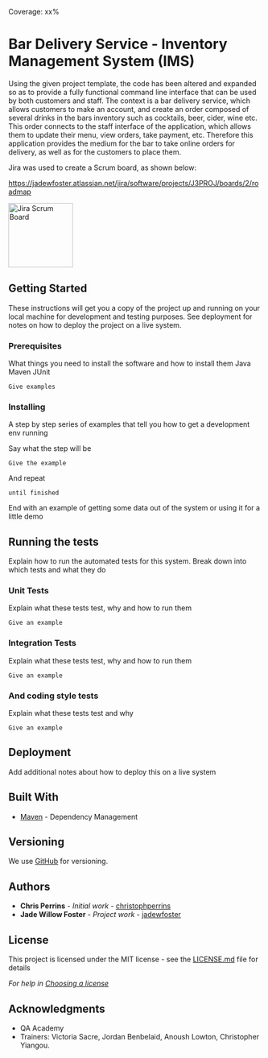 Coverage: xx%
# Bar Delivery Service - Inventory Management System (IMS)

Using the given project template, the code has been altered and expanded so as to provide a fully functional command line interface that can be used by both customers and staff. The context is a bar delivery service, which allows customers to make an account, and create an order composed of several drinks in the bars inventory such as cocktails, beer, cider, wine etc. This order connects to the staff interface of the application, which allows them to update their menu, view orders, take payment, etc. Therefore this application provides the medium for the bar to take online orders for delivery, as well as for the customers to place them.

Jira was used to create a Scrum board, as shown below:

https://jadewfoster.atlassian.net/jira/software/projects/J3PROJ/boards/2/roadmap

<img src="/documentation/screenshots/jira-scrum-board" alt="Jira Scrum Board" style ="width:128px;height:128px;">

## Getting Started

These instructions will get you a copy of the project up and running on your local machine for development and testing purposes. See deployment for notes on how to deploy the project on a live system.

### Prerequisites

What things you need to install the software and how to install them
Java
Maven
JUnit

```
Give examples
```

### Installing

A step by step series of examples that tell you how to get a development env running

Say what the step will be

```
Give the example
```

And repeat

```
until finished
```

End with an example of getting some data out of the system or using it for a little demo

## Running the tests

Explain how to run the automated tests for this system. Break down into which tests and what they do

### Unit Tests 

Explain what these tests test, why and how to run them

```
Give an example
```

### Integration Tests 
Explain what these tests test, why and how to run them

```
Give an example
```

### And coding style tests

Explain what these tests test and why

```
Give an example
```

## Deployment

Add additional notes about how to deploy this on a live system

## Built With

* [Maven](https://maven.apache.org/) - Dependency Management

## Versioning

We use [GitHub](https://github.com/) for versioning.

## Authors

* **Chris Perrins** - *Initial work* - [christophperrins](https://github.com/christophperrins)
* **Jade Willow Foster** - *Project work* - [jadewfoster](https://github.com/jadewfoster)

## License

This project is licensed under the MIT license - see the [LICENSE.md](LICENSE.md) file for details 

*For help in [Choosing a license](https://choosealicense.com/)*

## Acknowledgments
* QA Academy
* Trainers: Victoria Sacre, Jordan Benbelaid, Anoush Lowton, Christopher Yiangou.